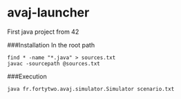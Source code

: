 # avaj-launcher

First java  project from 42

###Installation
In the root path
```
find * -name "*.java" > sources.txt
javac -sourcepath @sources.txt
```
###Execution
```
java fr.fortytwo.avaj.simulator.Simulator scenario.txt
```

